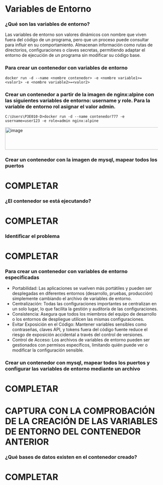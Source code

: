 # Variables de Entorno
### ¿Qué son las variables de entorno?

Las variables de entorno son valores dinámicos con nombre que viven fuera del código de un programa, pero que un proceso puede consultar para influir en su comportamiento. Almacenan información como rutas de directorios, configuraciones o claves secretas, permitiendo adaptar el entorno de ejecución de un programa sin modificar su código base. 

### Para crear un contenedor con variables de entorno

```
docker run -d --name <nombre contenedor> -e <nombre variable1>=<valor1> -e <nombre variable2>=<valor2>
```

### Crear un contenedor a partir de la imagen de nginx:alpine con las siguientes variables de entorno: username y role. Para la variable de entorno rol asignar el valor admin.
```
C:\Users\P3E010-D>docker run -d --name contenedor777 -e username=user123 -e role=admin nginx:alpine
```
<img width="1121" height="74" alt="image" src="https://github.com/user-attachments/assets/17c700ea-9330-43a6-949e-9fdb377147e6" />



### Crear un contenedor con la imagen de mysql, mapear todos los puertos
# COMPLETAR

### ¿El contenedor se está ejecutando?
# COMPLETAR

### Identificar el problema
# COMPLETAR

### Para crear un contenedor con variables de entorno especificadas
- Portabilidad: Las aplicaciones se vuelven más portátiles y pueden ser desplegadas en diferentes entornos (desarrollo, pruebas, producción) simplemente cambiando el archivo de variables de entorno.
- Centralización: Todas las configuraciones importantes se centralizan en un solo lugar, lo que facilita la gestión y auditoría de las configuraciones.
- Consistencia: Asegura que todos los miembros del equipo de desarrollo o los entornos de despliegue utilicen las mismas configuraciones.
- Evitar Exposición en el Código: Mantener variables sensibles como contraseñas, claves API, y tokens fuera del código fuente reduce el riesgo de exposición accidental a través del control de versiones.
- Control de Acceso: Los archivos de variables de entorno pueden ser gestionados con permisos específicos, limitando quién puede ver o modificar la configuración sensible.

### Crear un contenedor con mysql, mapear todos los puertos y configurar las variables de entorno mediante un archivo
# COMPLETAR

# CAPTURA CON LA COMPROBACIÓN DE LA CREACIÓN DE LAS VARIABLES DE ENTORNO DEL CONTENEDOR ANTERIOR 

### ¿Qué bases de datos existen en el contenedor creado?
# COMPLETAR
